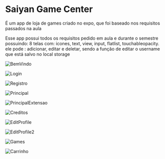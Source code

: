 
<H1>Saiyan Game Center</H1> 

É um app de loja de games criado no expo, que foi baseado nos requisitos passados na aula

Esse app possui todos os requisitos pedido em aula e durante o semestre possuindo: 8 telas com: icones, text, view, input, flatlist, touchableopacity.
ele pode : adicionar, editar e deletar, sendo a função de editar o username que está salvo no local storage 



![BemVindo](https://github.com/GaussKd0/ProjetoFaculdadeReactNative/blob/main/src/assets/GitImage/1.png)

![Login](https://github.com/GaussKd0/ProjetoFaculdadeReactNative/blob/main/src/assets/GitImage/2.png)

![Registro](https://github.com/GaussKd0/ProjetoFaculdadeReactNative/blob/main/src/assets/GitImage/3.png)

![Principal](https://github.com/GaussKd0/ProjetoFaculdadeReactNative/blob/main/src/assets/GitImage/4.png)

![PrincipalExtensao](https://github.com/GaussKd0/ProjetoFaculdadeReactNative/blob/main/src/assets/GitImage/5.png)

![Creditos](https://github.com/GaussKd0/ProjetoFaculdadeReactNative/blob/main/src/assets/GitImage/6.png)

![EditProfile](https://github.com/GaussKd0/ProjetoFaculdadeReactNative/blob/main/src/assets/GitImage/7.png)

![EditProfile2](https://github.com/GaussKd0/ProjetoFaculdadeReactNative/blob/main/src/assets/GitImage/8.png)

![Games](https://github.com/GaussKd0/ProjetoFaculdadeReactNative/blob/main/src/assets/GitImage/9.png)

![Carrinho](https://github.com/GaussKd0/ProjetoFaculdadeReactNative/blob/main/src/assets/GitImage/10.png)


